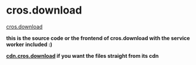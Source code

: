 
# cros.download

[cros.download](https://cros.download/)

**this is the source code or the frontend of cros.download with the service worker included :)**

**[cdn.cros.download](https://cdn.cros.download/) if you want the files straight from its cdn**

